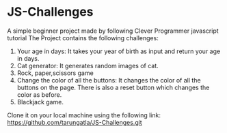 # JS-Challenges
A simple beginner project made by following Clever Programmer javascript tutorial
The Project contains the following challenges:
1. Your age in days: It takes your year of birth as input and return your age in days.
2. Cat generator: It generates random images of cat.
3. Rock, paper,scissors game
4. Change the color of all the buttons: It changes the color of all the buttons on the page. There is also a reset button which changes the color as before.
5. Blackjack game.

Clone it on your local machine using the following link:  https://github.com/tarungatla/JS-Challenges.git
